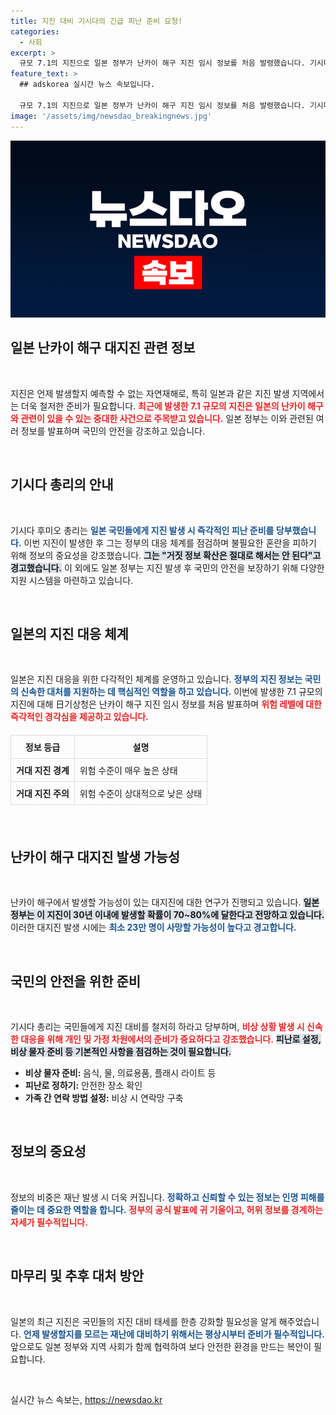 ```yaml
---
title: 지진 대비 기시다의 긴급 피난 준비 요청!
categories:
  - 사회
excerpt: >
  규모 7.1의 지진으로 일본 정부가 난카이 해구 지진 임시 정보를 처음 발령했습니다. 기시다 총리는 민간인들에게 즉각적인 대피 준비를 당부하며, 거짓 정보 확산을 경고했습니다. 지진 대비에 대한 재확인이 절실한 시점입니다!
feature_text: >
  ## adskorea 실시간 뉴스 속보입니다.

  규모 7.1의 지진으로 일본 정부가 난카이 해구 지진 임시 정보를 처음 발령했습니다. 기시다 총리는 민간인들에게 즉각적인 대피 준비를 당부하며, 거짓 정보 확산을 경고했습니다. 지진 대비에 대한 재확인이 절실한 시점입니다!
image: '/assets/img/newsdao_breakingnews.jpg'
---
```


<p><img src="/assets/img/newsdao_breakingnews.jpg" alt="adskorea 속보" /></p>

<h2 data-ke-size="size26">일본 난카이 해구 대지진 관련 정보</h2>

<p data-ke-size="size16">&nbsp;</p>

<p>지진은 언제 발생할지 예측할 수 없는 자연재해로, 특히 일본과 같은 지진 발생 지역에서는 더욱 철저한 준비가 필요합니다. <b><span style="color: #ee2323;">최근에 발생한 7.1 규모의 지진은 일본의 난카이 해구와 관련이 있을 수 있는 중대한 사건으로 주목받고 있습니다.</span></b> 일본 정부는 이와 관련된 여러 정보를 발표하며 국민의 안전을 강조하고 있습니다. </p>

<p data-ke-size="size16">&nbsp;</p>

<h2 data-ke-size="size26">기시다 총리의 안내</h2>

<p data-ke-size="size16">&nbsp;</p> 

<p>기시다 후미오 총리는 <b><span style="color: #1a5490;">일본 국민들에게 지진 발생 시 즉각적인 피난 준비를 당부했습니다.</span></b> 이번 지진이 발생한 후 그는 정부의 대응 체계를 점검하며 불필요한 혼란을 피하기 위해 정보의 중요성을 강조했습니다. <b><span style="background-color: #21538527;">그는 "거짓 정보 확산은 절대로 해서는 안 된다"고 경고했습니다.</span></b> 이 외에도 일본 정부는 지진 발생 후 국민의 안전을 보장하기 위해 다양한 지원 시스템을 마련하고 있습니다. </p>

<p data-ke-size="size16">&nbsp;</p>

<h2 data-ke-size="size26">일본의 지진 대응 체계</h2>

<p data-ke-size="size16">&nbsp;</p>

<p>일본은 지진 대응을 위한 다각적인 체계를 운영하고 있습니다. <b><span style="color: #1a5490;">정부의 지진 정보는 국민의 신속한 대처를 지원하는 데 핵심적인 역할을 하고 있습니다.</span></b> 이번에 발생한 7.1 규모의 지진에 대해 日기상청은 난카이 해구 지진 임시 정보를 처음 발표하며 <b><span style="color: #ee2323;">위험 레벨에 대한 즉각적인 경각심을 제공하고 있습니다.</span></b> </p>

<table style="width: 100%; border-collapse: collapse; margin: 20px 0;">
    <tr>
        <th style="border: 1px solid #dddddd; text-align: center; padding: 8px;">정보 등급</th>
        <th style="border: 1px solid #dddddd; text-align: center; padding: 8px;">설명</th>
    </tr>
    <tr>
        <td style="border: 1px solid #dddddd; text-align: center; padding: 8px;"><b>거대 지진 경계</b></td>
        <td style="border: 1px solid #dddddd; padding: 8px;">위험 수준이 매우 높은 상태</td>
    </tr>
    <tr>
        <td style="border: 1px solid #dddddd; text-align: center; padding: 8px;"><b>거대 지진 주의</b></td>
        <td style="border: 1px solid #dddddd; padding: 8px;">위험 수준이 상대적으로 낮은 상태</td>
    </tr>
</table>

<p data-ke-size="size16">&nbsp;</p>

<h2 data-ke-size="size26">난카이 해구 대지진 발생 가능성</h2>

<p data-ke-size="size16">&nbsp;</p>

<p>난카이 해구에서 발생할 가능성이 있는 대지진에 대한 연구가 진행되고 있습니다. <b><span style="background-color: #21538527;">일본 정부는 이 지진이 30년 이내에 발생할 확률이 70~80%에 달한다고 전망하고 있습니다.</span></b> 이러한 대지진 발생 시에는 <b><span style="color: #1a5490;">최소 23만 명이 사망할 가능성이 높다고 경고합니다.</span></b></p>

<p data-ke-size="size16">&nbsp;</p>

<h2 data-ke-size="size26">국민의 안전을 위한 준비</h2>

<p data-ke-size="size16">&nbsp;</p>

<p>기시다 총리는 국민들에게 지진 대비를 철저히 하라고 당부하며, <b><span style="color: #ee2323;">비상 상황 발생 시 신속한 대응을 위해 개인 및 가정 차원에서의 준비가 중요하다고 강조했습니다.</span></b> <b><span style="background-color: #21538527;">피난로 설정, 비상 물자 준비 등 기본적인 사항을 점검하는 것이 필요합니다.</span></b></p>

<ul>
    <li><b>비상 물자 준비:</b> 음식, 물, 의료용품, 플래시 라이트 등</li>
    <li><b>피난로 정하기:</b> 안전한 장소 확인</li>
    <li><b>가족 간 연락 방법 설정:</b> 비상 시 연락망 구축</li>
</ul>

<p data-ke-size="size16">&nbsp;</p>

<h2 data-ke-size="size26">정보의 중요성</h2>

<p data-ke-size="size16">&nbsp;</p>

<p>정보의 비중은 재난 발생 시 더욱 커집니다. <b><span style="color: #1a5490;">정확하고 신뢰할 수 있는 정보는 인명 피해를 줄이는 데 중요한 역할을 합니다.</span></b> <b><span style="color: #ee2323;">정부의 공식 발표에 귀 기울이고, 허위 정보를 경계하는 자세가 필수적입니다.</span></b></p>

<p data-ke-size="size16">&nbsp;</p>

<h2 data-ke-size="size26">마무리 및 추후 대처 방안</h2>

<p data-ke-size="size16">&nbsp;</p>

<p>일본의 최근 지진은 국민들의 지진 대비 태세를 한층 강화할 필요성을 알게 해주었습니다. <b><span style="color: #1a5490;">언제 발생할지를 모르는 재난에 대비하기 위해서는 평상시부터 준비가 필수적입니다.</span></b> 앞으로도 일본 정부와 지역 사회가 함께 협력하여 보다 안전한 환경을 만드는 복안이 필요합니다. </p>

<p data-ke-size="size16">&nbsp;</p>
실시간 뉴스 속보는, <a href="https://newsdao.kr" rel="dofollow">https://newsdao.kr</a>


